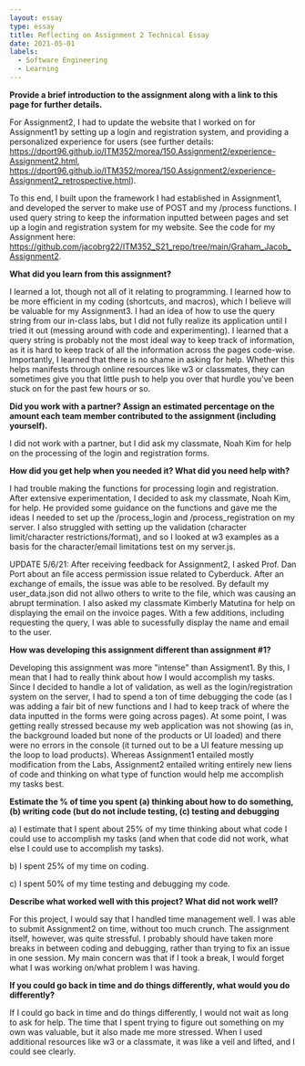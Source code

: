 ```yaml
---
layout: essay
type: essay
title: Reflecting on Assignment 2 Technical Essay
date: 2021-05-01
labels:
  - Software Engineering
  - Learning
---
```

**Provide a brief introduction to the assignment along with a link to this page for further details.**

For Assignment2, I had to update the website that I worked on for Assignment1 by setting up a login and registration system, and providing a personalized experience for users (see further details: https://dport96.github.io/ITM352/morea/150.Assignment2/experience-Assignment2.html, https://dport96.github.io/ITM352/morea/150.Assignment2/experience-Assignment2_retrospective.html).

To this end, I built upon the framework I had established in Assignment1, and developed the server to make use of POST and my /process functions. I used query string to keep the information inputted between pages and set up a login and registration system for my website. See the code for my Assignment here: https://github.com/jacobrg22/ITM352_S21_repo/tree/main/Graham_Jacob_Assignment2.

**What did you learn from this assignment?**

I learned a lot, though not all of it relating to programming. I learned how to be more efficient in my coding (shortcuts, and macros), which I believe will be valuable for my Assignment3. I had an idea of how to use the query string from our in-class labs, but I did not fully realize its application until I tried it out (messing around with code and experimenting). I learned that a query string is probably not the most ideal way to keep track of information, as it is hard to keep track of all the information across the pages code-wise. Importantly, I learned that there is no shame in asking for help. Whether this helps manifests through online resources like w3 or classmates, they can sometimes give you that little push to help you over that hurdle you've been stuck on for the past few hours or so.

**Did you work with a partner? Assign an estimated percentage on the amount each team member contributed to the assignment (including yourself).**

I did not work with a partner, but I did ask my classmate, Noah Kim for help on the processing of the login and registration forms.

**How did you get help when you needed it? What did you need help with?**

I had trouble making the functions for processing login and registration. After extensive experimentation, I decided to ask my classmate, Noah Kim, for help. He provided some guidance on the functions and gave me the ideas I needed to set up the /process_login and /process_registration on my server. I also struggled with setting up the validation (character limit/character restrictions/format), and so I looked at w3 examples as a basis for the character/email limitations test on my server.js. 

UPDATE 5/6/21: After receiving feedback for Assignment2, I asked Prof. Dan Port about an file access permission issue related to Cyberduck. After an exchange of emails, the issue was able to be resolved. By default my user_data.json did not allwo others to write to the file, which was causing an abrupt termination. I also asked my classmate Kimberly Matutina for help on displaying the email on the invoice pages. With a few additions, including requesting the query, I was able to sucessfully display the name and email to the user.

**How was developing this assignment different than assignment #1?**

Developing this assignment was more "intense" than Assigment1. By this, I mean that I had to really think about how I would accomplish my tasks. Since I decided to handle a lot of validation, as well as the login/registration system on the server, I had to spend a ton of time debugging the code (as I was adding a fair bit of new functions and I had to keep track of where the data inputted in the forms were going across pages). At some point, I was getting really stressed because my web application was not showing (as in, the background loaded but none of the products or UI loaded) and there were no errors in the console (it turned out to be a UI feature messing up the loop to load products). Whereas Assignment1 entailed mostly modification from the Labs, Assignment2 entailed writing entirely new liens of code and thinking on what type of function would help me accomplish my tasks best.

**Estimate the % of time you spent (a) thinking about how to do something, (b) writing code (but do not include testing, (c) testing and debugging**

a) I estimate that I spent about 25% of my time thinking about what code I could use to accomplish my tasks (and when that code did not work, what else I could use to accomplish my tasks).

b) I spent 25% of my time on coding.

c) I spent 50% of my time testing and debugging my code.

**Describe what worked well with this project? What did not work well?**

For this project, I would say that I handled time management well. I was able to submit Assignment2 on time, without too much crunch. The assignment itself, however, was quite stressful. I probably should have taken more breaks in between coding and debugging, rather than trying to fix an issue in one session. My main concern was that if I took a break, I would forget what I was working on/what problem I was having.

**If you could go back in time and do things differently, what would you do differently?**

If I could go back in time and do things differently, I would not wait as long to ask for help. The time that I spent trying to figure out something on my own was valuable, but it also made me more stressed. When I used additional resources like w3 or a classmate, it was like a veil and lifted, and I could see clearly.
